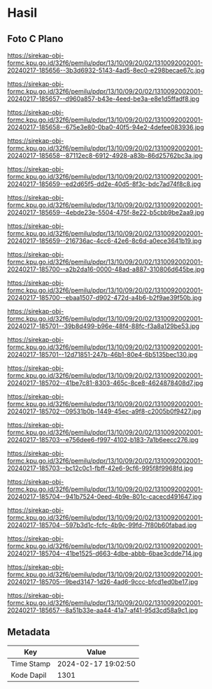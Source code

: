 # Hasil

## Foto C Plano

https://sirekap-obj-formc.kpu.go.id/32f6/pemilu/pdpr/13/10/09/20/02/1310092002001-20240217-185656--3b3d6932-5143-4ad5-8ec0-e298becae67c.jpg

https://sirekap-obj-formc.kpu.go.id/32f6/pemilu/pdpr/13/10/09/20/02/1310092002001-20240217-185657--d960a857-b43e-4eed-be3a-e8e1d5ffadf8.jpg

https://sirekap-obj-formc.kpu.go.id/32f6/pemilu/pdpr/13/10/09/20/02/1310092002001-20240217-185658--675e3e80-0ba0-40f5-94e2-4defee083936.jpg

https://sirekap-obj-formc.kpu.go.id/32f6/pemilu/pdpr/13/10/09/20/02/1310092002001-20240217-185658--87112ec8-6912-4928-a83b-86d25762bc3a.jpg

https://sirekap-obj-formc.kpu.go.id/32f6/pemilu/pdpr/13/10/09/20/02/1310092002001-20240217-185659--ed2d65f5-dd2e-40d5-8f3c-bdc7ad74f8c8.jpg

https://sirekap-obj-formc.kpu.go.id/32f6/pemilu/pdpr/13/10/09/20/02/1310092002001-20240217-185659--4ebde23e-5504-475f-8e22-b5cbb9be2aa9.jpg

https://sirekap-obj-formc.kpu.go.id/32f6/pemilu/pdpr/13/10/09/20/02/1310092002001-20240217-185659--216736ac-4cc6-42e6-8c6d-a0ece3641b19.jpg

https://sirekap-obj-formc.kpu.go.id/32f6/pemilu/pdpr/13/10/09/20/02/1310092002001-20240217-185700--a2b2da16-0000-48ad-a887-310806d645be.jpg

https://sirekap-obj-formc.kpu.go.id/32f6/pemilu/pdpr/13/10/09/20/02/1310092002001-20240217-185700--ebaa1507-d902-472d-a4b6-b2f9ae39f50b.jpg

https://sirekap-obj-formc.kpu.go.id/32f6/pemilu/pdpr/13/10/09/20/02/1310092002001-20240217-185701--39b8d499-b96e-48f4-88fc-f3a8a129be53.jpg

https://sirekap-obj-formc.kpu.go.id/32f6/pemilu/pdpr/13/10/09/20/02/1310092002001-20240217-185701--12d71851-247b-46b1-80e4-6b5135bec130.jpg

https://sirekap-obj-formc.kpu.go.id/32f6/pemilu/pdpr/13/10/09/20/02/1310092002001-20240217-185702--41be7c81-8303-465c-8ce8-4624878408d7.jpg

https://sirekap-obj-formc.kpu.go.id/32f6/pemilu/pdpr/13/10/09/20/02/1310092002001-20240217-185702--09531b0b-1449-45ec-a9f8-c2005b0f9427.jpg

https://sirekap-obj-formc.kpu.go.id/32f6/pemilu/pdpr/13/10/09/20/02/1310092002001-20240217-185703--e756dee6-f997-4102-b183-7a1b6eecc276.jpg

https://sirekap-obj-formc.kpu.go.id/32f6/pemilu/pdpr/13/10/09/20/02/1310092002001-20240217-185703--bc12c0c1-fbff-42e6-9cf6-995f8f9968fd.jpg

https://sirekap-obj-formc.kpu.go.id/32f6/pemilu/pdpr/13/10/09/20/02/1310092002001-20240217-185704--941b7524-0eed-4b9e-801c-cacecd491647.jpg

https://sirekap-obj-formc.kpu.go.id/32f6/pemilu/pdpr/13/10/09/20/02/1310092002001-20240217-185704--597b3d1c-fcfc-4b9c-99fd-7f80b60fabad.jpg

https://sirekap-obj-formc.kpu.go.id/32f6/pemilu/pdpr/13/10/09/20/02/1310092002001-20240217-185704--41be1525-d663-4dbe-abbb-6bae3cdde714.jpg

https://sirekap-obj-formc.kpu.go.id/32f6/pemilu/pdpr/13/10/09/20/02/1310092002001-20240217-185705--9bed3147-1d26-4ad6-9ccc-bfcd1ed0be17.jpg

https://sirekap-obj-formc.kpu.go.id/32f6/pemilu/pdpr/13/10/09/20/02/1310092002001-20240217-185657--8a51b33e-aa44-41a7-af41-95d3cd58a9c1.jpg


## Metadata

| Key        | Value               |
| ---------- | ------------------- |
| Time Stamp | 2024-02-17 19:02:50 |
| Kode Dapil | 1301                |



